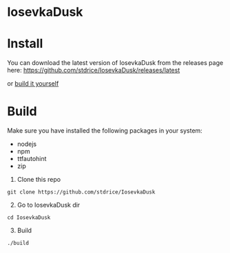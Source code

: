 # IosevkaDusk

# Install
You can download the latest version of IosevkaDusk from the releases page here: 
https://github.com/stdrice/IosevkaDusk/releases/latest

or [build it yourself](#build)

# Build
Make sure you have installed the following packages in your system:
- nodejs
- npm
- ttfautohint
- zip

1. Clone this repo
```
git clone https://github.com/stdrice/IosevkaDusk
```

2. Go to IosevkaDusk dir
```
cd IosevkaDusk
```

3. Build
```
./build
```
